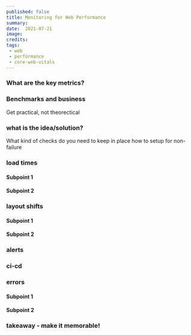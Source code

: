 ```yaml
---
published: false
title: Monitoring for Web Performance
summary:
date:  2021-07-21
image:
credits:
tags:
 - web
 - performance
 - core-web-vitals
---
```


### What are the key metrics?

### Benchmarks and business

Get practical, not theorectical

### what is the idea/solution?

What kind of checks do you need to keep in place
how to setup for non-failure

### load times

#### Subpoint 1
#### Subpoint 2

### layout shifts

#### Subpoint 1
#### Subpoint 2

### alerts

### ci-cd

### errors

#### Subpoint 1
#### Subpoint 2

### takeaway - make it memorable!
